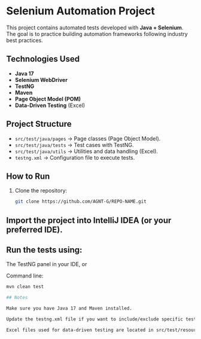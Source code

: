 # Selenium Automation Project

This project contains automated tests developed with **Java + Selenium**.  
The goal is to practice building automation frameworks following industry best practices.

## Technologies Used
- **Java 17**
- **Selenium WebDriver**
- **TestNG**
- **Maven**
- **Page Object Model (POM)**
- **Data-Driven Testing** (Excel)

## Project Structure
- `src/test/java/pages` → Page classes (Page Object Model).
- `src/test/java/tests` → Test cases with TestNG.
- `src/test/java/utils` → Utilities and data handling (Excel).
- `testng.xml` → Configuration file to execute tests.

## How to Run
1. Clone the repository:
   ```bash
   git clone https://github.com/AGNT-G/REPO-NAME.git
## Import the project into IntelliJ IDEA (or your preferred IDE).

## Run the tests using:

The TestNG panel in your IDE, or

Command line:
```bash
mvn clean test

## Notes

Make sure you have Java 17 and Maven installed.

Update the testng.xml file if you want to include/exclude specific test suites.

Excel files used for data-driven testing are located in src/test/resources.
